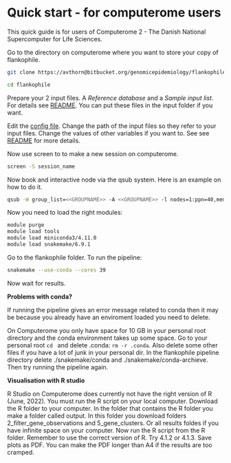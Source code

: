 # Quick start - for computerome users

This quick guide is for users of Computerome 2 - The Danish National Supercomputer for Life Sciences.

Go to the directory on computerome where you want to store your copy of flankophile.

```bash
git clone https://avthorn@bitbucket.org/genomicepidemiology/flankophile.git

cd flankophile

```

Prepare your 2 input files. A *Reference database* and a *Sample input list*. 
For details see [README](README.md). You can put these files in the input folder if you want.

Edit the [config file](config.yaml). Change the path of the input files so they refer to your input files. 
Change the values of other variables if you want to. See see [README](README.md) for more details.

Now use screen to to make a new session on computerome.

```bash
screen -S session_name

```

Now book and interactive node via the qsub system. Here is an example on how to do it.

```bash
qsub -W group_list=<<GROUPNAME>> -A <<GROUPNAME>> -l nodes=1:ppn=40,mem=20gb,walltime=14400 -I

```
Now you need to load the right modules:

```bash
module purge
module load tools  
module load miniconda3/4.11.0 
module load snakemake/6.9.1

```

Go to the flankophile folder. To run the pipeline:

```bash
snakemake --use-conda --cores 39

```

Now wait  for results.


**Problems with conda?**

If running the pipeline gives an error message related to conda then it 
may be because you already have an enviroment loaded you need to delete. 

On Computerome you only have space for 10 GB in your personal root directory and the conda environment takes up some space.
Go to your personal root `cd ` and delete .conda: `rm -r .conda`. Also delete some other files if you have a lot of junk in your personal dir.
In the flankophile pipeline directory delete ./snakemake/conda and ./snakemake/conda-archieve.
Then try running the pipeline again.

**Visualisation with R studio**

R Studio on Computerome does currently not have the right version of R (June, 2022). You must run the R script on your local computer. Download the R folder to your computer. In the folder that contains the R folder you make a folder called output. In this folder you download folders 2_filter_gene_observations and 5_gene_clusters. Or all results foldes if you have infinite space on your computer. Now run the R script from the R folder. Remember to use the correct version of R. Try 4.1.2 or 4.1.3. Save plots as PDF. You can make the PDF longer than A4 if the results are too cramped.
